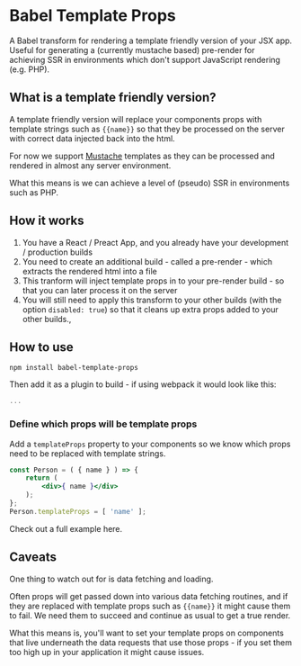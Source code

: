 # Babel Template Props
A Babel transform for rendering a template friendly version of your JSX app.  Useful for generating a (currently mustache based) pre-render for achieving SSR in environments which don't support JavaScript rendering (e.g. PHP).

## What is a template friendly version? 
A template friendly version will replace your components props with template strings such as `{{name}}` so that they be processed on the server with correct data injected back into the html.

For now we support [Mustache](https://mustache.github.io/) templates as they can be processed and rendered in almost any server environment.

What this means is we can achieve a level of (pseudo) SSR in environments such as PHP.

## How it works

1. You have a React / Preact App, and you already have your development / production builds
2. You need to create an additional build - called a pre-render - which extracts the rendered html into a file
3. This tranform will inject template props in to your pre-render build - so that you can later process it on the server
4. You will still need to apply this transform to your other builds (with the option `disabled: true`) so that it cleans up extra props added to your other builds.,

## How to use

`npm install babel-template-props`

Then add it as a plugin to build - if using webpack it would look like this:

```js
...
```

### Define which props will be template props

Add a `templateProps` property to your components so we know which props need to be replaced with template strings.

```jsx
const Person = ( { name } ) => {
    return (
        <div>{ name }</div>
    );
};
Person.templateProps = [ 'name' ];
```

Check out a full example here.

## Caveats
One thing to watch out for is data fetching and loading.

Often props will get passed down into various data fetching routines, and if they are replaced with template props such as `{{name}}` it might cause them to fail.  We need them to succeed and continue as usual to get a true render.

What this means is, you'll want to set your template props on components that live underneath the data requests that use those props - if you set them too high up in your application it might cause issues.
